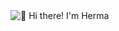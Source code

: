 <img src="https://media1.giphy.com/media/v1.Y2lkPTc5MGI3NjExejJraWYydHJ6OGtwMTh2ZDdzZnE5N256amxhMzN4dXN4aGdkN2FjcyZlcD12MV9pbnRlcm5hbF9naWZfYnlfaWQmY3Q9Zw/M6QsIgo6C8npyfA5lw/giphy.gif" alt="👋 Hi there! I'm Herma" title="👋 Hi there! I'm Herma"/>
<div align="justify">
